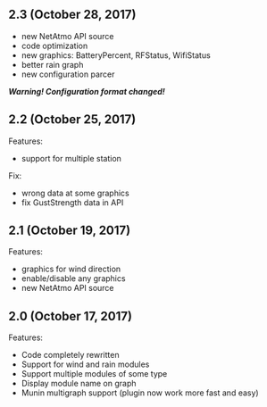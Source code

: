 ## 2.3 (October 28, 2017)

  - new NetAtmo API source
  - code optimization
  - new graphics: BatteryPercent, RFStatus, WifiStatus
  - better rain graph
  - new configuration parcer
  
_**Warning! Configuration format changed!**_


## 2.2 (October 25, 2017)

Features:

  - support for multiple station

Fix:

  - wrong data at some graphics
  - fix GustStrength data in API

## 2.1 (October 19, 2017)

Features:

  - graphics for wind direction
  - enable/disable any graphics
  - new NetAtmo API source


## 2.0 (October 17, 2017)

Features:

  - Code completely rewritten
  - Support for wind and rain modules
  - Support multiple modules of some type
  - Display module name on graph
  - Munin multigraph support (plugin now work more fast and easy)

